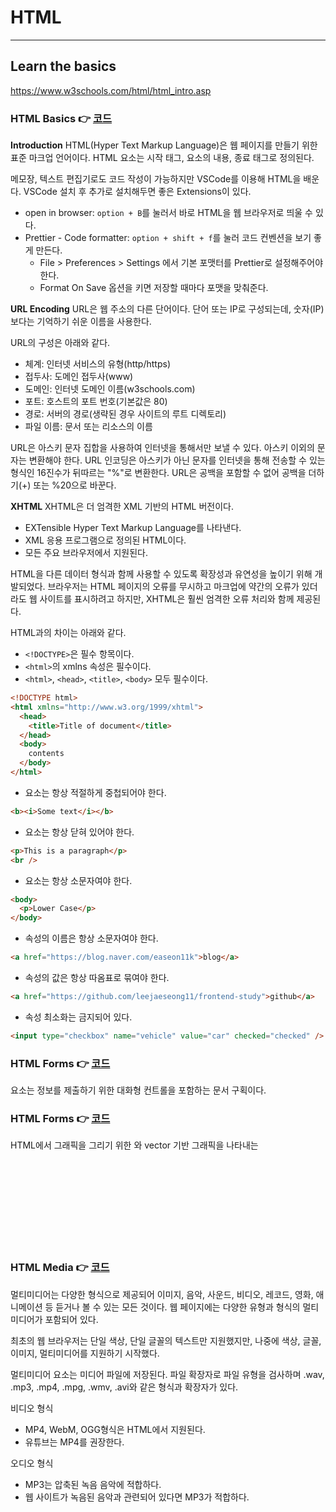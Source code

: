# HTML

---

## Learn the basics

https://www.w3schools.com/html/html_intro.asp

### HTML Basics 👉 [코드](https://github.com/leejaeseong11/frontend-study/tree/main/HTML/HTML%20Basics)

**Introduction**
HTML(Hyper Text Markup Language)은 웹 페이지를 만들기 위한 표준 마크업 언어이다. HTML 요소는 시작 태그, 요소의 내용, 종료 태그로 정의된다.

메모장, 텍스트 편집기로도 코드 작성이 가능하지만 VSCode를 이용해 HTML을 배운다. VSCode 설치 후 추가로 설치해두면 좋은 Extensions이 있다.

- open in browser: `option + B`를 눌러서 바로 HTML을 웹 브라우저로 띄울 수 있다.
- Prettier - Code formatter: `option + shift + f`를 눌러 코드 컨벤션을 보기 좋게 만든다.
  - File > Preferences > Settings 에서 기본 포맷터를 Prettier로 설정해주어야 한다.
  - Format On Save 옵션을 키면 저장할 때마다 포맷을 맞춰준다.

**URL Encoding**
URL은 웹 주소의 다른 단어이다.
단어 또는 IP로 구성되는데, 숫자(IP)보다는 기억하기 쉬운 이름을 사용한다.

URL의 구성은 아래와 같다.

- 체계: 인터넷 서비스의 유형(http/https)
- 접두사: 도메인 접두사(www)
- 도메인: 인터넷 도메인 이름(w3schools.com)
- 포트: 호스트의 포트 번호(기본값은 80)
- 경로: 서버의 경로(생략된 경우 사이트의 루트 디렉토리)
- 파일 이름: 문서 또는 리소스의 이름

URL은 아스키 문자 집합을 사용하여 인터넷을 통해서만 보낼 수 있다.
아스키 이외의 문자는 변환해야 한다.
URL 인코딩은 아스키가 아닌 문자를 인터넷을 통해 전송할 수 있는 형식인 16진수가 뒤따르는 "%"로 변환한다.
URL은 공백을 포함할 수 없어 공백을 더하기(+) 또는 %20으로 바꾼다.

**XHTML**
XHTML은 더 엄격한 XML 기반의 HTML 버전이다.

- EXTensible Hyper Text Markup Language를 나타낸다.
- XML 응용 프로그램으로 정의된 HTML이다.
- 모든 주요 브라우저에서 지원된다.

HTML을 다른 데이터 형식과 함께 사용할 수 있도록 확장성과 유연성을 높이기 위해 개발되었다.
브라우저는 HTML 페이지의 오류를 무시하고 마크업에 약간의 오류가 있더라도 웹 사이트를 표시하려고 하지만, XHTML은 훨씬 엄격한 오류 처리와 함께 제공된다.

HTML과의 차이는 아래와 같다.

- `<!DOCTYPE>`은 필수 항목이다.
- `<html>`의 xmlns 속성은 필수이다.
- `<html>`, `<head>`, `<title>`, `<body>` 모두 필수이다.

```html
<!DOCTYPE html>
<html xmlns="http://www.w3.org/1999/xhtml">
  <head>
    <title>Title of document</title>
  </head>
  <body>
    contents
  </body>
</html>
```

- 요소는 항상 적절하게 중첩되어야 한다.

```html
<b><i>Some text</i></b>
```

- 요소는 항상 닫혀 있어야 한다.

```html
<p>This is a paragraph</p>
<br />
```

- 요소는 항상 소문자여야 한다.

```html
<body>
  <p>Lower Case</p>
</body>
```

- 속성의 이름은 항상 소문자여야 한다.

```html
<a href="https://blog.naver.com/easeon11k">blog</a>
```

- 속성의 값은 항상 따옴표로 묶여야 한다.

```html
<a href="https://github.com/leejaeseong11/frontend-study">github</a>
```

- 속성 최소화는 금지되어 있다.

```html
<input type="checkbox" name="vehicle" value="car" checked="checked" />
```

### HTML Forms 👉 [코드](https://github.com/leejaeseong11/frontend-study/tree/main/HTML/HTML%20Basics/HTML%20Forms)

<form> 요소는 정보를 제출하기 위한 대화형 컨트롤을 포함하는 문서 구획이다.

### HTML Forms 👉 [코드](https://github.com/leejaeseong11/frontend-study/tree/main/HTML/HTML%20Basics/HTML%20Graphics)

HTML에서 그래픽을 그리기 위한 <canvas>와 vector 기반 그래픽을 나타내는 <svg>를 다룬다.

### HTML Media 👉 [코드](https://github.com/leejaeseong11/frontend-study/tree/main/HTML/HTML%20Basics/HTML%20Media)

멀티미디어는 다양한 형식으로 제공되어 이미지, 음악, 사운드, 비디오, 레코드, 영화, 애니메이션 등 듣거나 볼 수 있는 모든 것이다.
웹 페이지에는 다양한 유형과 형식의 멀티미디어가 포함되어 있다.

최초의 웹 브라우저는 단일 색상, 단일 글꼴의 텍스트만 지원했지만, 나중에 색상, 글꼴, 이미지, 멀티미디어를 지원하기 시작했다.

멀티미디어 요소는 미디어 파일에 저장된다.
파일 확장자로 파일 유형을 검사하며 .wav, .mp3, .mp4, .mpg, .wmv, .avi와 같은 형식과 확장자가 있다.

비디오 형식

- MP4, WebM, OGG형식은 HTML에서 지원된다.
- 유튜브는 MP4를 권장한다.

오디오 형식

- MP3는 압축된 녹음 음악에 적합하다.
- 웹 사이트가 녹음된 음악과 관련되어 있다면 MP3가 적합하다.

